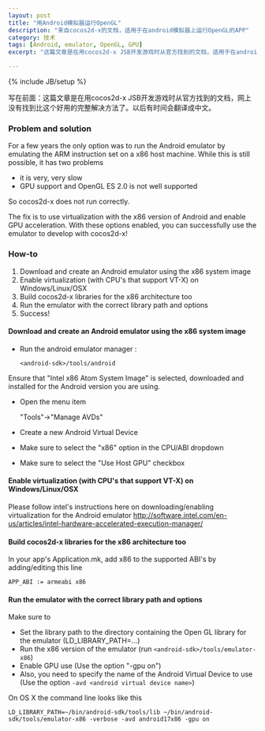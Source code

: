 ```yaml
---
layout: post
title: "用Android模拟器运行OpenGL"
description: "来自cocos2d-x的文档，适用于在android模拟器上运行OpenGL的APP"
category: 技术
tags: [Android, emulator, OpenGL, GPU]
excerpt: "这篇文章是在用cocos2d-x JSB开发游戏时从官方找到的文档，适用于在android模拟器上运行OpenGL的APP。网上没有找到比这个好用的完整解决方法了。以后有时间会翻译成中文。"

---
```

{% include JB/setup %}

写在前面：这篇文章是在用cocos2d-x JSB开发游戏时从官方找到的文档，网上没有找到比这个好用的完整解决方法了。以后有时间会翻译成中文。

### Problem and solution

For a few years the only option was to run the Android emulator by emulating the ARM instruction set on a x86 host machine. While this is still possible, it has two problems
 * it is very, very slow
 * GPU support and OpenGL ES 2.0 is not well supported

So cocos2d-x does not run correctly.

The fix is to use virtualization with the x86 version of Android and enable GPU acceleration. With these options enabled, you can successfully use the emulator to develop with cocos2d-x!

### How-to

 1. Download and create an Android emulator using the x86 system image
 2. Enable virtualization (with CPU's that support VT-X) on  Windows/Linux/OSX
 3. Build cocos2d-x libraries for the x86 architecture too
 4. Run the emulator with the correct library path and options
 5. Success!

#### Download and create an Android emulator using the x86 system image

 * Run the android emulator manager :

	`<android-sdk>/tools/android`

Ensure that "Intel x86 Atom System Image" is selected, downloaded and installed for the Android version you are using.

 * Open the menu item

    "Tools"->"Manage AVDs"

 * Create a new Android Virtual Device
 * Make sure to select the "x86" option in the CPU/ABI dropdown
 * Make sure to select the "Use Host GPU" checkbox

#### Enable virtualization (with CPU's that support VT-X) on  Windows/Linux/OSX

Please follow intel's instructions here on downloading/enabling virtualization for the Android emulator
http://software.intel.com/en-us/articles/intel-hardware-accelerated-execution-manager/

#### Build cocos2d-x libraries for the x86 architecture too

In your app's Application.mk, add x86 to the supported ABI's by adding/editing this line

`APP_ABI := armeabi x86`

#### Run the emulator with the correct library path and options

Make sure to

* Set the library path to the directory containing the Open GL library for the emulator (LD_LIBRARY_PATH=...)
* Run the x86 version of the emulator (run `<android-sdk>/tools/emulator-x86`)
* Enable GPU use (Use the option "-gpu on")
* Also, you need to specify the name of the Android Virtual Device to use (Use the option `-avd <android virtual device name>`)

On OS X the command line looks like this

```
LD_LIBRARY_PATH=~/bin/android-sdk/tools/lib ~/bin/android-sdk/tools/emulator-x86 -verbose -avd android17x86 -gpu on
```
